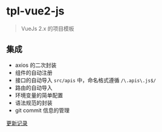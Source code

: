# tpl-vue2-js

> VueJs 2.x 的项目模板

## 集成

- axios 的二次封装
- 组件的自动注册
- 接口的自动导入 `src/apis` 中，命名格式遵循 `/\.apis\.js$/`
- 路由的自动导入
- 环境变量的简单配置
- 语法规范的封装
- git commit 信息的管理

[更新记录](https://github.com/fe6/cli/blob/master/packages/tpl-vue2-js/CHANGELOG.md)
